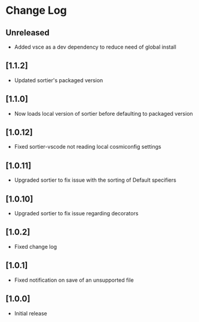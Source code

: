 # Change Log

## Unreleased

- Added vsce as a dev dependency to reduce need of global install

## [1.1.2]

- Updated sortier's packaged version

## [1.1.0]

- Now loads local version of sortier before defaulting to packaged version

## [1.0.12]

- Fixed sortier-vscode not reading local cosmiconfig settings

## [1.0.11]

- Upgraded sortier to fix issue with the sorting of Default specifiers

## [1.0.10]

- Upgraded sortier to fix issue regarding decorators

## [1.0.2]

- Fixed change log

## [1.0.1]

- Fixed notification on save of an unsupported file

## [1.0.0]

- Initial release
